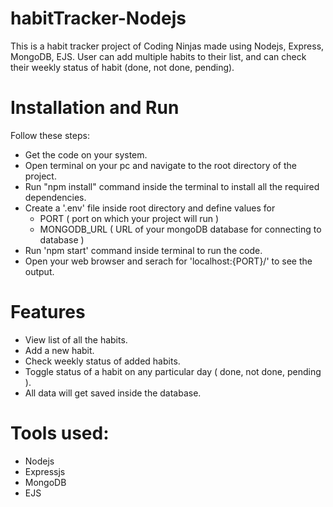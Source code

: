 # habitTracker-Nodejs

This is a habit tracker project of Coding Ninjas made using Nodejs, Express, MongoDB, EJS. User can add multiple habits to their list, and can check their weekly status of habit (done, not done, pending).

# Installation and Run

Follow these steps:

- Get the code on your system.
- Open terminal on your pc and navigate to the root directory of the project.
- Run "npm install" command inside the terminal to install all the required dependencies.
- Create a '.env' file inside root directory and define values for
  - PORT ( port on which your project will run )
  - MONGODB_URL ( URL of your mongoDB database for connecting to database )
- Run 'npm start' command inside terminal to run the code.
- Open your web browser and serach for 'localhost:{PORT}/' to see the output.

# Features

- View list of all the habits.
- Add a new habit.
- Check weekly status of added habits.
- Toggle status of a habit on any particular day ( done, not done, pending ).
- All data will get saved inside the database.

# Tools used:

- Nodejs
- Expressjs
- MongoDB
- EJS
